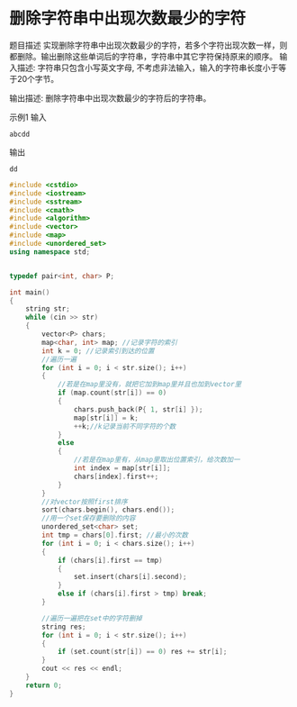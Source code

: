 # 删除字符串中出现次数最少的字符

题目描述
实现删除字符串中出现次数最少的字符，若多个字符出现次数一样，则都删除。输出删除这些单词后的字符串，字符串中其它字符保持原来的顺序。 
输入描述:
字符串只包含小写英文字母, 不考虑非法输入，输入的字符串长度小于等于20个字节。

输出描述:
删除字符串中出现次数最少的字符后的字符串。

示例1
输入
```
abcdd
```
输出
```
dd
```


```c++
#include <cstdio>
#include <iostream>
#include <sstream>
#include <cmath>
#include <algorithm>
#include <vector>
#include <map>
#include <unordered_set>
using namespace std;


typedef pair<int, char> P;

int main()
{
	string str;
	while (cin >> str)
	{
		vector<P> chars;
		map<char, int> map; //记录字符的索引
		int k = 0; //记录索引到达的位置
		//遍历一遍
		for (int i = 0; i < str.size(); i++)
		{
			//若是在map里没有，就把它加到map里并且也加到vector里
			if (map.count(str[i]) == 0)
			{
				chars.push_back(P{ 1, str[i] });
				map[str[i]] = k;
				++k;//k记录当前不同字符的个数
			}
			else
			{
				//若是在map里有，从map里取出位置索引，给次数加一
				int index = map[str[i]];
				chars[index].first++;
			}
		}
		//对vector按照first排序
		sort(chars.begin(), chars.end());
		//用一个set保存要删除的内容
		unordered_set<char> set;
		int tmp = chars[0].first; //最小的次数
		for (int i = 0; i < chars.size(); i++)
		{
			if (chars[i].first == tmp)
			{
				set.insert(chars[i].second);
			}
			else if (chars[i].first > tmp) break;
		}

		//遍历一遍把在set中的字符删掉
		string res;
		for (int i = 0; i < str.size(); i++)
		{
			if (set.count(str[i]) == 0) res += str[i];
		}
		cout << res << endl;
	}
	return 0;
}
```